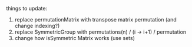 things to update:

  1. replace permutationMatrix with transpose matrix permutation (and change indexing?)
  2. replace SymmetricGroup with permutations(n) / (i -> i+1) / permutation
  3. change how isSymmetric Matrix works (use sets)
